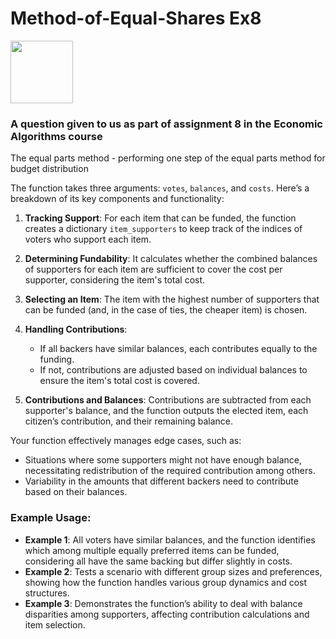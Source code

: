 # Method-of-Equal-Shares Ex8

<img src="https://github.com/BarGoldman/find-breakdown-EX9/assets/93201414/72a4c4b9-fb7c-48d7-9e0e-dbc3dd94da14.png" width="100" height="100" />

### A question given to us as part of assignment 8 in the Economic Algorithms course
The equal parts method - performing one step of the equal parts method for budget distribution

The function takes three arguments: `votes`, `balances`, and `costs`. Here’s a breakdown of its key components and functionality:

1. **Tracking Support**: For each item that can be funded, the function creates a dictionary `item_supporters` to keep track of the indices of voters who support each item.

2. **Determining Fundability**: It calculates whether the combined balances of supporters for each item are sufficient to cover the cost per supporter, considering the item's total cost.

3. **Selecting an Item**: The item with the highest number of supporters that can be funded (and, in the case of ties, the cheaper item) is chosen.

4. **Handling Contributions**:
   - If all backers have similar balances, each contributes equally to the funding.
   - If not, contributions are adjusted based on individual balances to ensure the item's total cost is covered.

5. **Contributions and Balances**: Contributions are subtracted from each supporter's balance, and the function outputs the elected item, each citizen’s contribution, and their remaining balance.

Your function effectively manages edge cases, such as:
- Situations where some supporters might not have enough balance, necessitating redistribution of the required contribution among others.
- Variability in the amounts that different backers need to contribute based on their balances.

### Example Usage:

- **Example 1**: All voters have similar balances, and the function identifies which among multiple equally preferred items can be funded, considering all have the same backing but differ slightly in costs.
- **Example 2**: Tests a scenario with different group sizes and preferences, showing how the function handles various group dynamics and cost structures.
- **Example 3**: Demonstrates the function’s ability to deal with balance disparities among supporters, affecting contribution calculations and item selection.
